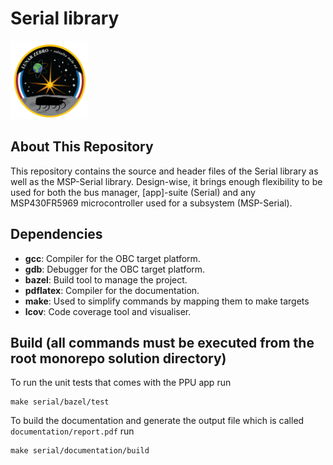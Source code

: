 # Serial library

<a href="https://zebro.space/" target="_blank">
<img src="documentation/figures/projectluna.png" width="125" height="125" />
</a>

## About This Repository

This repository contains the source and header files of the Serial library as
well as the MSP-Serial library. 
Design-wise, it brings enough flexibility to be used for both the bus manager, [app]-suite (Serial) and any MSP430FR5969 microcontroller used for a subsystem (MSP-Serial).

## Dependencies

* **gcc**: Compiler for the OBC target platform.
* **gdb**: Debugger for the OBC target platform.
* **bazel**: Build tool to manage the project.
* **pdflatex**: Compiler for the documentation.
* **make**: Used to simplify commands by mapping them to make targets
* **lcov**: Code coverage tool and visualiser.

## Build (all commands must be executed from the root monorepo solution directory)

To run the unit tests that comes with the PPU app run
```
make serial/bazel/test
```

To build the documentation and generate the output file which is called `documentation/report.pdf` run
```
make serial/documentation/build
```
